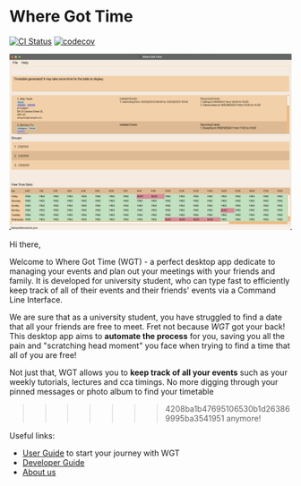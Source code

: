 # Where Got Time

[![CI Status](https://github.com/se-edu/addressbook-level3/workflows/Java%20CI/badge.svg)](https://github.com/se-edu/addressbook-level3/actions)
[![codecov](https://codecov.io/gh/AY2223S2-CS2103T-T09-2/tp/branch/master/graph/badge.svg?token=HYGLQGPHET)](https://codecov.io/gh/AY2223S2-CS2103T-T09-2/tp)

![Ui](docs/images/Ui.png)

Hi there,

Welcome to Where Got Time (WGT) - a perfect desktop app dedicate to managing your events and plan out your
meetings with your friends and family. It is developed for university student, who can type fast to efficiently
keep track of all of their events and their friends' events via a Command Line Interface.

We are sure that as a university student, you have struggled to find a date that all your friends are free to meet.
Fret not because _WGT_ got your back! This desktop app aims to **automate the process** for you, saving
you all the pain and "scratching head moment" you face when trying to find a time that all of you are free!

Not just that, WGT allows you to **keep track of all your events** such as your weekly tutorials,
lectures and cca timings. No more digging through your pinned messages or photo album to find your timetable
>>>>>>> 4208ba1b47695106530b1d263869995ba3541951
anymore!

Useful links:
- [User Guide](https://github.com/AY2223S2-CS2103T-T09-2/tp/blob/master/docs/UserGuide.md) to start your journey with WGT
- [Developer Guide](https://github.com/AY2223S2-CS2103T-T09-2/tp/blob/master/docs/DeveloperGuide.md)
- [About us](https://github.com/AY2223S2-CS2103T-T09-2/tp/blob/master/docs/AboutUs.md)
